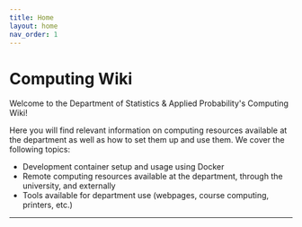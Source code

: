 ```yaml
---
title: Home
layout: home
nav_order: 1
---
```


# Computing Wiki

Welcome to the Department of Statistics & Applied Probability's Computing Wiki!

Here you will find relevant information on computing resources available at the department as well as how to set them up and use them. We cover the following topics:

- Development container setup and usage using Docker
- Remote computing resources available at the department, through the university, and externally
- Tools available for department use (webpages, course computing, printers, etc.)

----
